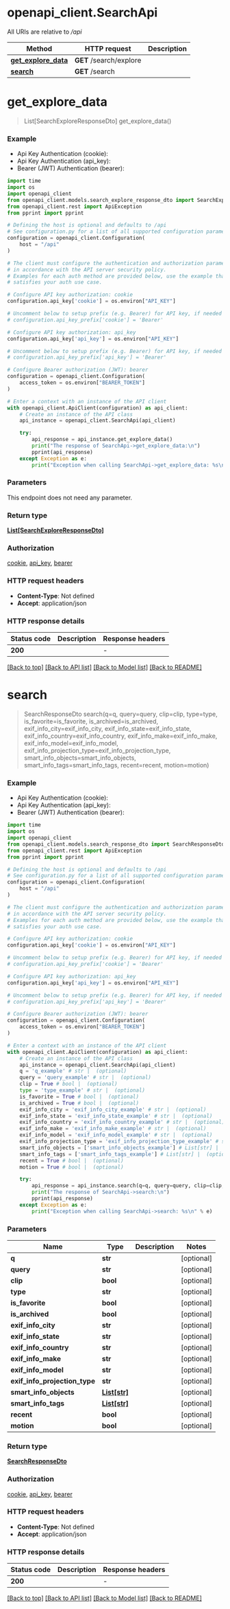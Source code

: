 # openapi_client.SearchApi

All URIs are relative to */api*

Method | HTTP request | Description
------------- | ------------- | -------------
[**get_explore_data**](SearchApi.md#get_explore_data) | **GET** /search/explore | 
[**search**](SearchApi.md#search) | **GET** /search | 


# **get_explore_data**
> List[SearchExploreResponseDto] get_explore_data()



### Example

* Api Key Authentication (cookie):
* Api Key Authentication (api_key):
* Bearer (JWT) Authentication (bearer):
```python
import time
import os
import openapi_client
from openapi_client.models.search_explore_response_dto import SearchExploreResponseDto
from openapi_client.rest import ApiException
from pprint import pprint

# Defining the host is optional and defaults to /api
# See configuration.py for a list of all supported configuration parameters.
configuration = openapi_client.Configuration(
    host = "/api"
)

# The client must configure the authentication and authorization parameters
# in accordance with the API server security policy.
# Examples for each auth method are provided below, use the example that
# satisfies your auth use case.

# Configure API key authorization: cookie
configuration.api_key['cookie'] = os.environ["API_KEY"]

# Uncomment below to setup prefix (e.g. Bearer) for API key, if needed
# configuration.api_key_prefix['cookie'] = 'Bearer'

# Configure API key authorization: api_key
configuration.api_key['api_key'] = os.environ["API_KEY"]

# Uncomment below to setup prefix (e.g. Bearer) for API key, if needed
# configuration.api_key_prefix['api_key'] = 'Bearer'

# Configure Bearer authorization (JWT): bearer
configuration = openapi_client.Configuration(
    access_token = os.environ["BEARER_TOKEN"]
)

# Enter a context with an instance of the API client
with openapi_client.ApiClient(configuration) as api_client:
    # Create an instance of the API class
    api_instance = openapi_client.SearchApi(api_client)

    try:
        api_response = api_instance.get_explore_data()
        print("The response of SearchApi->get_explore_data:\n")
        pprint(api_response)
    except Exception as e:
        print("Exception when calling SearchApi->get_explore_data: %s\n" % e)
```



### Parameters
This endpoint does not need any parameter.

### Return type

[**List[SearchExploreResponseDto]**](SearchExploreResponseDto.md)

### Authorization

[cookie](../README.md#cookie), [api_key](../README.md#api_key), [bearer](../README.md#bearer)

### HTTP request headers

 - **Content-Type**: Not defined
 - **Accept**: application/json

### HTTP response details
| Status code | Description | Response headers |
|-------------|-------------|------------------|
**200** |  |  -  |

[[Back to top]](#) [[Back to API list]](../README.md#documentation-for-api-endpoints) [[Back to Model list]](../README.md#documentation-for-models) [[Back to README]](../README.md)

# **search**
> SearchResponseDto search(q=q, query=query, clip=clip, type=type, is_favorite=is_favorite, is_archived=is_archived, exif_info_city=exif_info_city, exif_info_state=exif_info_state, exif_info_country=exif_info_country, exif_info_make=exif_info_make, exif_info_model=exif_info_model, exif_info_projection_type=exif_info_projection_type, smart_info_objects=smart_info_objects, smart_info_tags=smart_info_tags, recent=recent, motion=motion)



### Example

* Api Key Authentication (cookie):
* Api Key Authentication (api_key):
* Bearer (JWT) Authentication (bearer):
```python
import time
import os
import openapi_client
from openapi_client.models.search_response_dto import SearchResponseDto
from openapi_client.rest import ApiException
from pprint import pprint

# Defining the host is optional and defaults to /api
# See configuration.py for a list of all supported configuration parameters.
configuration = openapi_client.Configuration(
    host = "/api"
)

# The client must configure the authentication and authorization parameters
# in accordance with the API server security policy.
# Examples for each auth method are provided below, use the example that
# satisfies your auth use case.

# Configure API key authorization: cookie
configuration.api_key['cookie'] = os.environ["API_KEY"]

# Uncomment below to setup prefix (e.g. Bearer) for API key, if needed
# configuration.api_key_prefix['cookie'] = 'Bearer'

# Configure API key authorization: api_key
configuration.api_key['api_key'] = os.environ["API_KEY"]

# Uncomment below to setup prefix (e.g. Bearer) for API key, if needed
# configuration.api_key_prefix['api_key'] = 'Bearer'

# Configure Bearer authorization (JWT): bearer
configuration = openapi_client.Configuration(
    access_token = os.environ["BEARER_TOKEN"]
)

# Enter a context with an instance of the API client
with openapi_client.ApiClient(configuration) as api_client:
    # Create an instance of the API class
    api_instance = openapi_client.SearchApi(api_client)
    q = 'q_example' # str |  (optional)
    query = 'query_example' # str |  (optional)
    clip = True # bool |  (optional)
    type = 'type_example' # str |  (optional)
    is_favorite = True # bool |  (optional)
    is_archived = True # bool |  (optional)
    exif_info_city = 'exif_info_city_example' # str |  (optional)
    exif_info_state = 'exif_info_state_example' # str |  (optional)
    exif_info_country = 'exif_info_country_example' # str |  (optional)
    exif_info_make = 'exif_info_make_example' # str |  (optional)
    exif_info_model = 'exif_info_model_example' # str |  (optional)
    exif_info_projection_type = 'exif_info_projection_type_example' # str |  (optional)
    smart_info_objects = ['smart_info_objects_example'] # List[str] |  (optional)
    smart_info_tags = ['smart_info_tags_example'] # List[str] |  (optional)
    recent = True # bool |  (optional)
    motion = True # bool |  (optional)

    try:
        api_response = api_instance.search(q=q, query=query, clip=clip, type=type, is_favorite=is_favorite, is_archived=is_archived, exif_info_city=exif_info_city, exif_info_state=exif_info_state, exif_info_country=exif_info_country, exif_info_make=exif_info_make, exif_info_model=exif_info_model, exif_info_projection_type=exif_info_projection_type, smart_info_objects=smart_info_objects, smart_info_tags=smart_info_tags, recent=recent, motion=motion)
        print("The response of SearchApi->search:\n")
        pprint(api_response)
    except Exception as e:
        print("Exception when calling SearchApi->search: %s\n" % e)
```



### Parameters

Name | Type | Description  | Notes
------------- | ------------- | ------------- | -------------
 **q** | **str**|  | [optional] 
 **query** | **str**|  | [optional] 
 **clip** | **bool**|  | [optional] 
 **type** | **str**|  | [optional] 
 **is_favorite** | **bool**|  | [optional] 
 **is_archived** | **bool**|  | [optional] 
 **exif_info_city** | **str**|  | [optional] 
 **exif_info_state** | **str**|  | [optional] 
 **exif_info_country** | **str**|  | [optional] 
 **exif_info_make** | **str**|  | [optional] 
 **exif_info_model** | **str**|  | [optional] 
 **exif_info_projection_type** | **str**|  | [optional] 
 **smart_info_objects** | [**List[str]**](str.md)|  | [optional] 
 **smart_info_tags** | [**List[str]**](str.md)|  | [optional] 
 **recent** | **bool**|  | [optional] 
 **motion** | **bool**|  | [optional] 

### Return type

[**SearchResponseDto**](SearchResponseDto.md)

### Authorization

[cookie](../README.md#cookie), [api_key](../README.md#api_key), [bearer](../README.md#bearer)

### HTTP request headers

 - **Content-Type**: Not defined
 - **Accept**: application/json

### HTTP response details
| Status code | Description | Response headers |
|-------------|-------------|------------------|
**200** |  |  -  |

[[Back to top]](#) [[Back to API list]](../README.md#documentation-for-api-endpoints) [[Back to Model list]](../README.md#documentation-for-models) [[Back to README]](../README.md)

